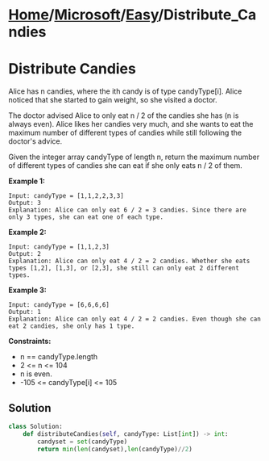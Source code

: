 # [Home](./../..)/[Microsoft](./..)/[Easy](./)/Distribute_Candies
<h1>Distribute Candies</h1>

<p>
Alice has n candies, where the ith candy is of type candyType[i]. Alice noticed that she started to gain weight, so she visited a doctor.
</p>
<p>
The doctor advised Alice to only eat n / 2 of the candies she has (n is always even). Alice likes her candies very much, and she wants to eat the maximum number of different types of candies while still following the doctor's advice.
</p>
<p>
Given the integer array candyType of length n, return the maximum number of different types of candies she can eat if she only eats n / 2 of them.
</p>

<b>Example 1:</b>

    Input: candyType = [1,1,2,2,3,3]
    Output: 3
    Explanation: Alice can only eat 6 / 2 = 3 candies. Since there are only 3 types, she can eat one of each type.

<b>Example 2:</b>

    Input: candyType = [1,1,2,3]
    Output: 2
    Explanation: Alice can only eat 4 / 2 = 2 candies. Whether she eats types [1,2], [1,3], or [2,3], she still can only eat 2 different types.

<b>Example 3:</b>

    Input: candyType = [6,6,6,6]
    Output: 1
    Explanation: Alice can only eat 4 / 2 = 2 candies. Even though she can eat 2 candies, she only has 1 type.

<b>Constraints:</b>

- n == candyType.length
- 2 <= n <= 104
- n is even.
- -105 <= candyType[i] <= 105

<h2>Solution</h2>

```python
class Solution:
    def distributeCandies(self, candyType: List[int]) -> int:
        candyset = set(candyType)
        return min(len(candyset),len(candyType)//2)
```
